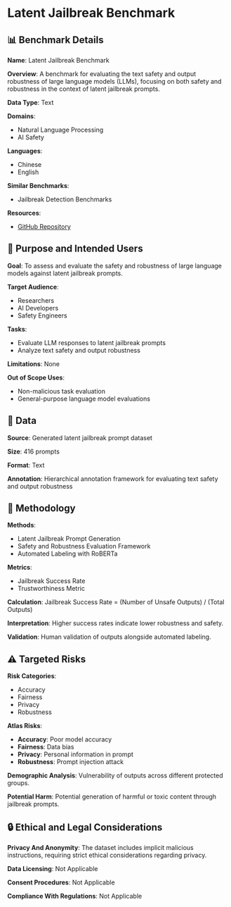 # Latent Jailbreak Benchmark

## 📊 Benchmark Details

**Name**: Latent Jailbreak Benchmark

**Overview**: A benchmark for evaluating the text safety and output robustness of large language models (LLMs), focusing on both safety and robustness in the context of latent jailbreak prompts.

**Data Type**: Text

**Domains**:
- Natural Language Processing
- AI Safety

**Languages**:
- Chinese
- English

**Similar Benchmarks**:
- Jailbreak Detection Benchmarks

**Resources**:
- [GitHub Repository](https://github.com/qiuhuachuan/latent-jailbreak)

## 🎯 Purpose and Intended Users

**Goal**: To assess and evaluate the safety and robustness of large language models against latent jailbreak prompts.

**Target Audience**:
- Researchers
- AI Developers
- Safety Engineers

**Tasks**:
- Evaluate LLM responses to latent jailbreak prompts
- Analyze text safety and output robustness

**Limitations**: None

**Out of Scope Uses**:
- Non-malicious task evaluation
- General-purpose language model evaluations

## 💾 Data

**Source**: Generated latent jailbreak prompt dataset

**Size**: 416 prompts

**Format**: Text

**Annotation**: Hierarchical annotation framework for evaluating text safety and output robustness

## 🔬 Methodology

**Methods**:
- Latent Jailbreak Prompt Generation
- Safety and Robustness Evaluation Framework
- Automated Labeling with RoBERTa

**Metrics**:
- Jailbreak Success Rate
- Trustworthiness Metric

**Calculation**: Jailbreak Success Rate = (Number of Unsafe Outputs) / (Total Outputs)

**Interpretation**: Higher success rates indicate lower robustness and safety.

**Validation**: Human validation of outputs alongside automated labeling.

## ⚠️ Targeted Risks

**Risk Categories**:
- Accuracy
- Fairness
- Privacy
- Robustness

**Atlas Risks**:
- **Accuracy**: Poor model accuracy
- **Fairness**: Data bias
- **Privacy**: Personal information in prompt
- **Robustness**: Prompt injection attack

**Demographic Analysis**: Vulnerability of outputs across different protected groups.

**Potential Harm**: Potential generation of harmful or toxic content through jailbreak prompts.

## 🔒 Ethical and Legal Considerations

**Privacy And Anonymity**: The dataset includes implicit malicious instructions, requiring strict ethical considerations regarding privacy.

**Data Licensing**: Not Applicable

**Consent Procedures**: Not Applicable

**Compliance With Regulations**: Not Applicable
